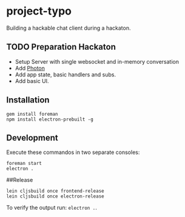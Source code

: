 # project-typo

Building a hackable chat client during a hackaton.

## TODO Preparation Hackaton

* Setup Server with single websocket and in-memory conversation
* Add [Photon](http://photonkit.com/)
* Add app state, basic handlers and subs.
* Add basic UI.


## Installation

```
gem install foreman
npm install electron-prebuilt -g
```

## Development

Execute these commandos in two separate consoles:

```
foreman start
electron .
````

##Release

```
lein cljsbuild once frontend-release
lein cljsbuild once electron-release
```

To verify the output run: `electron .`.
